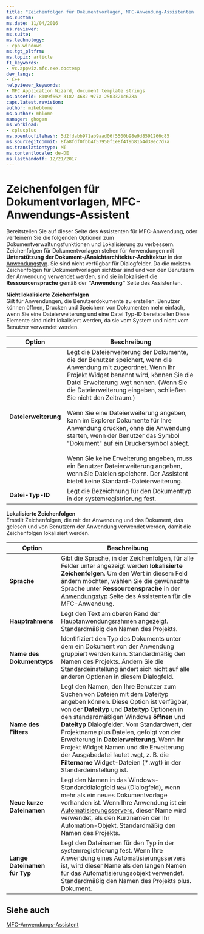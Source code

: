 ```yaml
---
title: "Zeichenfolgen für Dokumentvorlagen, MFC-Anwendung-Assistenten | Microsoft Docs"
ms.custom: 
ms.date: 11/04/2016
ms.reviewer: 
ms.suite: 
ms.technology:
- cpp-windows
ms.tgt_pltfrm: 
ms.topic: article
f1_keywords:
- vc.appwiz.mfc.exe.doctemp
dev_langs:
- C++
helpviewer_keywords:
- MFC Application Wizard, document template strings
ms.assetid: 8109f662-3182-4682-977a-2503321c678a
caps.latest.revision: 
author: mikeblome
ms.author: mblome
manager: ghogen
ms.workload:
- cplusplus
ms.openlocfilehash: 5d2fdabb971ab9aad06f5500b98e9d8591266c85
ms.sourcegitcommit: 8fa8fdf0fbb4f57950f1e8f4f9b81b4d39ec7d7a
ms.translationtype: MT
ms.contentlocale: de-DE
ms.lasthandoff: 12/21/2017
---
```

# <a name="document-template-strings-mfc-application-wizard"></a>Zeichenfolgen für Dokumentvorlagen, MFC-Anwendungs-Assistent
Bereitstellen Sie auf dieser Seite des Assistenten für MFC-Anwendung, oder verfeinern Sie die folgenden Optionen zum Dokumentverwaltungsfunktionen und Lokalisierung zu verbessern. Zeichenfolgen für Dokumentvorlagen stehen für Anwendungen mit **Unterstützung der Dokument-/Ansichtarchitektur-Architektur** in der [Anwendungstyp](../../mfc/reference/application-type-mfc-application-wizard.md). Sie sind nicht verfügbar für Dialogfelder. Da die meisten Zeichenfolgen für Dokumentvorlagen sichtbar sind und von den Benutzern der Anwendung verwendet werden, sind sie in lokalisiert die **Ressourcensprache** gemäß der **"Anwendung"** Seite des Assistenten.  
  
 **Nicht lokalisierte Zeichenfolgen**  
 Gilt für Anwendungen, die Benutzerdokumente zu erstellen. Benutzer können öffnen, Drucken und Speichern von Dokumenten mehr einfach, wenn Sie eine Dateierweiterung und eine Datei Typ-ID bereitstellen Diese Elemente sind nicht lokalisiert werden, da sie vom System und nicht vom Benutzer verwendet werden.  
  
|Option|Beschreibung|  
|------------|-----------------|  
|**Dateierweiterung**|Legt die Dateierweiterung der Dokumente, die der Benutzer speichert, wenn die Anwendung mit zugeordnet. Wenn Ihr Projekt Widget benannt wird, können Sie die Datei Erweiterung .wgt nennen. (Wenn Sie die Dateierweiterung eingeben, schließen Sie nicht den Zeitraum.)<br /><br /> Wenn Sie eine Dateierweiterung angeben, kann im Explorer Dokumente für Ihre Anwendung drucken, ohne die Anwendung starten, wenn der Benutzer das Symbol "Dokument" auf ein Druckersymbol ablegt.<br /><br /> Wenn Sie keine Erweiterung angeben, muss ein Benutzer Dateierweiterung angeben, wenn Sie Dateien speichern. Der Assistent bietet keine Standard-Dateierweiterung.|  
|**Datei-Typ-ID**|Legt die Bezeichnung für den Dokumenttyp in der systemregistrierung fest.|  
  
 **Lokalisierte Zeichenfolgen**  
 Erstellt Zeichenfolgen, die mit der Anwendung und das Dokument, das gelesen und von Benutzern der Anwendung verwendet werden, damit die Zeichenfolgen lokalisiert werden.  
  
|Option|Beschreibung|  
|------------|-----------------|  
|**Sprache**|Gibt die Sprache, in der Zeichenfolgen, für alle Felder unter angezeigt werden **lokalisierte Zeichenfolgen**. Um den Wert in diesem Feld ändern möchten, wählen Sie die gewünschte Sprache unter **Ressourcensprache** in der [Anwendungstyp](../../mfc/reference/application-type-mfc-application-wizard.md) Seite des Assistenten für die MFC-Anwendung.|  
|**Hauptrahmens**|Legt den Text am oberen Rand der Hauptanwendungsrahmen angezeigt. Standardmäßig den Namen des Projekts.|  
|**Name des Dokumenttyps**|Identifiziert den Typ des Dokuments unter dem ein Dokument von der Anwendung gruppiert werden kann. Standardmäßig den Namen des Projekts. Ändern Sie die Standardeinstellung ändert sich nicht auf alle anderen Optionen in diesem Dialogfeld.|  
|**Name des Filters**|Legt den Namen, den Ihre Benutzer zum Suchen von Dateien mit dem Dateityp angeben können. Diese Option ist verfügbar, von der **Dateityp** und **Dateityp** Optionen in den standardmäßigen Windows **öffnen** und **Dateityp** Dialogfelder. Vom Standardwert, der Projektname plus Dateien, gefolgt von der Erweiterung in **Dateierweiterung**. Wenn Ihr Projekt Widget Namen und die Erweiterung der Ausgabedatei lautet .wgt, z. B. die **Filtername** Widget-Dateien (*.wgt) in der Standardeinstellung ist.|  
|**Neue kurze Dateinamen**|Legt den Namen in das Windows-Standarddialogfeld `New` (Dialogfeld), wenn mehr als ein neues Dokumentvorlage vorhanden ist. Wenn Ihre Anwendung ist ein [Automatisierungsservers](../../mfc/automation-servers.md), dieser Name wird verwendet, als den Kurznamen der Ihr Automation-Objekt. Standardmäßig den Namen des Projekts.|  
|**Lange Dateinamen für Typ**|Legt den Dateinamen für den Typ in der systemregistrierung fest. Wenn Ihre Anwendung eines Automatisierungsservers ist, wird dieser Name als den langen Namen für das Automatisierungsobjekt verwendet. Standardmäßig den Namen des Projekts plus. Dokument.|  
  
## <a name="see-also"></a>Siehe auch  
 [MFC-Anwendungs-Assistent](../../mfc/reference/mfc-application-wizard.md)

